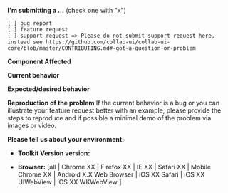 **I'm submitting a ...**  (check one with "x")
```
[ ] bug report
[ ] feature request
[ ] support request => Please do not submit support request here, instead see https://github.com/collab-ui/collab-ui-core/blob/master/CONTRIBUTING.md#-got-a-question-or-problem
```
**Component Affected**


**Current behavior**


**Expected/desired behavior**


**Reproduction of the problem**
If the current behavior is a bug or you can illustrate your feature request better with an example, please provide the steps to reproduce and if possible a minimal demo of the problem via images or video.


**Please tell us about your environment:**

* **Toolkit Version version:**

* **Browser:** [all | Chrome XX | Firefox XX | IE XX | Safari XX | Mobile Chrome XX | Android X.X Web Browser | iOS XX Safari | iOS XX UIWebView | iOS XX WKWebView ]
